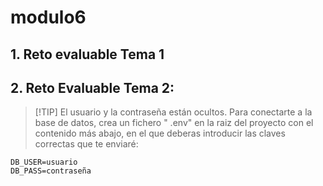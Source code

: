 # modulo6

## 1. Reto evaluable Tema 1
## 2. Reto Evaluable Tema 2:
   
   > [!TIP] El usuario y la contraseña están ocultos. Para conectarte a la base de datos, crea un fichero " .env" en la raiz del proyecto con el contenido más abajo, en el que deberas introducir las claves correctas que te enviaré:
```
DB_USER=usuario
DB_PASS=contraseña
```
